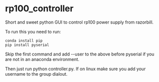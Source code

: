 # rp100_controller
Short and sweet python GUI to control rp100 power supply from razorbill. 

To run this you need to run:

```
conda install pip
pip install pyserial
```

Skip the first command and add --user to the above before pyserial if you are not in an anaconda environment.

Then just run python controller.py. If on linux make sure you add your username to the group dialout.
